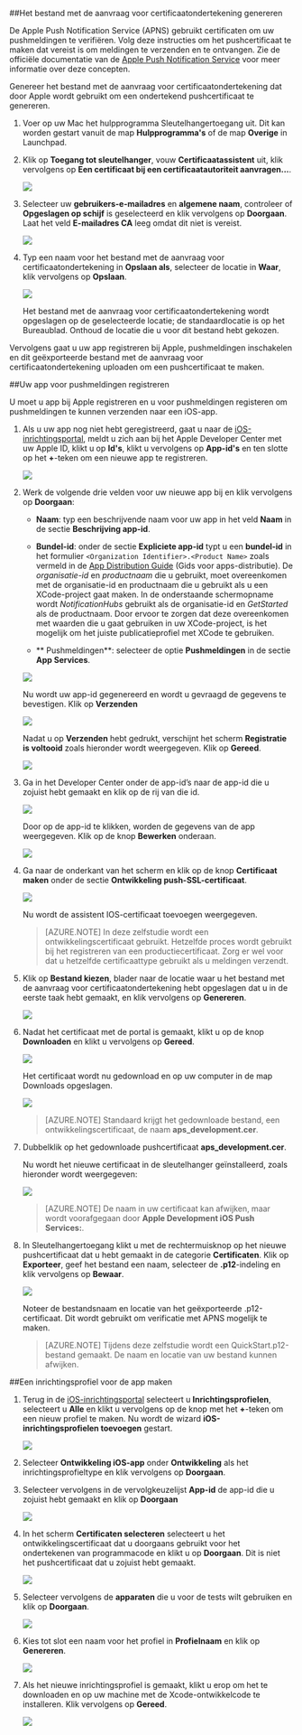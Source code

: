 

##Het bestand met de aanvraag voor certificaatondertekening genereren

De Apple Push Notification Service (APNS) gebruikt certificaten om uw pushmeldingen te verifiëren. Volg deze instructies om het pushcertificaat te maken dat vereist is om meldingen te verzenden en te ontvangen. Zie de officiële documentatie van de [Apple Push Notification Service](http://go.microsoft.com/fwlink/p/?LinkId=272584) voor meer informatie over deze concepten.

Genereer het bestand met de aanvraag voor certificaatondertekening dat door Apple wordt gebruikt om een ondertekend pushcertificaat te genereren.

1. Voer op uw Mac het hulpprogramma Sleutelhangertoegang uit. Dit kan worden gestart vanuit de map **Hulpprogramma's** of de map **Overige** in Launchpad.

2. Klik op **Toegang tot sleutelhanger**, vouw **Certificaatassistent** uit, klik vervolgens op **Een certificaat bij een certificaatautoriteit aanvragen...**.

    ![](./media/notification-hubs-enable-apple-push-notifications/notification-hubs-request-cert-from-ca.png)

3. Selecteer uw **gebruikers-e-mailadres** en **algemene naam**, controleer of **Opgeslagen op schijf** is geselecteerd en klik vervolgens op **Doorgaan**. Laat het veld **E-mailadres CA** leeg omdat dit niet is vereist.

    ![](./media/notification-hubs-enable-apple-push-notifications/notification-hubs-csr-info.png)

4. Typ een naam voor het bestand met de aanvraag voor certificaatondertekening in **Opslaan als**, selecteer de locatie in **Waar**, klik vervolgens op **Opslaan**.

    ![](./media/notification-hubs-enable-apple-push-notifications/notification-hubs-save-csr.png)

    Het bestand met de aanvraag voor certificaatondertekening wordt opgeslagen op de geselecteerde locatie; de standaardlocatie is op het Bureaublad. Onthoud de locatie die u voor dit bestand hebt gekozen.

Vervolgens gaat u uw app registreren bij Apple, pushmeldingen inschakelen en dit geëxporteerde bestand met de aanvraag voor certificaatondertekening uploaden om een pushcertificaat te maken.

##Uw app voor pushmeldingen registreren

U moet u app bij Apple registreren en u voor pushmeldingen registeren om pushmeldingen te kunnen verzenden naar een iOS-app.  

1. Als u uw app nog niet hebt geregistreerd, gaat u naar de <a href="http://go.microsoft.com/fwlink/p/?LinkId=272456" target="_blank">iOS-inrichtingsportal</a>, meldt u zich aan bij het Apple Developer Center met uw Apple ID, klikt u op **Id's**, klikt u vervolgens op **App-id's** en ten slotte op het **+**-teken om een nieuwe app te registreren.

    ![](./media/notification-hubs-enable-apple-push-notifications/notification-hubs-ios-appids.png)


2. Werk de volgende drie velden voor uw nieuwe app bij en klik vervolgens op **Doorgaan**:

    * **Naam**: typ een beschrijvende naam voor uw app in het veld **Naam** in de sectie **Beschrijving app-id**.
    
    * **Bundel-id**: onder de sectie **Expliciete app-id** typt u een **bundel-id** in het formulier `<Organization Identifier>.<Product Name>` zoals vermeld in de [App Distribution Guide](https://developer.apple.com/library/mac/documentation/IDEs/Conceptual/AppDistributionGuide/ConfiguringYourApp/ConfiguringYourApp.html#//apple_ref/doc/uid/TP40012582-CH28-SW8) (Gids voor apps-distributie). De *organisatie-id* en *productnaam* die u gebruikt, moet overeenkomen met de organisatie-id en productnaam die u gebruikt als u een XCode-project gaat maken. In de onderstaande schermopname wordt *NotificationHubs* gebruikt als de organisatie-id en *GetStarted* als de productnaam. Door ervoor te zorgen dat deze overeenkomen met waarden die u gaat gebruiken in uw XCode-project, is het mogelijk om het juiste publicatieprofiel met XCode te gebruiken. 
    
    * ** Pushmeldingen**: selecteer de optie **Pushmeldingen** in de sectie **App Services**.

    ![](./media/notification-hubs-enable-apple-push-notifications/notification-hubs-new-appid-info.png)

    Nu wordt uw app-id gegenereerd en wordt u gevraagd de gegevens te bevestigen. Klik op **Verzenden**


    ![](./media/notification-hubs-enable-apple-push-notifications/notification-hubs-confirm-new-appid.png)


    Nadat u op **Verzenden** hebt gedrukt, verschijnt het scherm **Registratie is voltooid** zoals hieronder wordt weergegeven. Klik op **Gereed**.


    ![](./media/notification-hubs-enable-apple-push-notifications/notification-hubs-appid-registration-complete.png)


3. Ga in het Developer Center onder de app-id’s naar de app-id die u zojuist hebt gemaakt en klik op de rij van die id.

    ![](./media/notification-hubs-enable-apple-push-notifications/notification-hubs-ios-appids2.png)

    Door op de app-id te klikken, worden de gegevens van de app weergegeven. Klik op de knop **Bewerken** onderaan.

    ![](./media/notification-hubs-enable-apple-push-notifications/notification-hubs-edit-appid.png)

4. Ga naar de onderkant van het scherm en klik op de knop **Certificaat maken** onder de sectie **Ontwikkeling push-SSL-certificaat**.

    ![](./media/notification-hubs-enable-apple-push-notifications/notification-hubs-appid-create-cert.png)

    Nu wordt de assistent IOS-certificaat toevoegen weergegeven.

    > [AZURE.NOTE] In deze zelfstudie wordt een ontwikkelingscertificaat gebruikt. Hetzelfde proces wordt gebruikt bij het registreren van een productiecertificaat. Zorg er wel voor dat u hetzelfde certificaattype gebruikt als u meldingen verzendt.

5. Klik op **Bestand kiezen**, blader naar de locatie waar u het bestand met de aanvraag voor certificaatondertekening hebt opgeslagen dat u in de eerste taak hebt gemaakt, en klik vervolgens op **Genereren**.

    ![](./media/notification-hubs-enable-apple-push-notifications/notification-hubs-appid-cert-choose-csr.png)

6. Nadat het certificaat met de portal is gemaakt, klikt u op de knop **Downloaden** en klikt u vervolgens op **Gereed**.

    ![](./media/notification-hubs-enable-apple-push-notifications/notification-hubs-appid-download-cert.png)

    Het certificaat wordt nu gedownload en op uw computer in de map Downloads opgeslagen.

    ![](./media/notification-hubs-enable-apple-push-notifications/notification-hubs-cert-downloaded.png)

    > [AZURE.NOTE] Standaard krijgt het gedownloade bestand, een ontwikkelingscertificaat, de naam **aps_development.cer**.

7. Dubbelklik op het gedownloade pushcertificaat **aps_development.cer**.

    Nu wordt het nieuwe certificaat in de sleutelhanger geïnstalleerd, zoals hieronder wordt weergegeven:

    ![](./media/notification-hubs-enable-apple-push-notifications/notification-hubs-cert-in-keychain.png)

    > [AZURE.NOTE] De naam in uw certificaat kan afwijken, maar wordt voorafgegaan door **Apple Development iOS Push Services:**.

8. In Sleutelhangertoegang klikt u met de rechtermuisknop op het nieuwe pushcertificaat dat u hebt gemaakt in de categorie **Certificaten**. Klik op **Exporteer**, geef het bestand een naam, selecteer de **.p12**-indeling en klik vervolgens op **Bewaar**.

    ![](./media/notification-hubs-enable-apple-push-notifications/notification-hubs-export-cert-p12.png)

    Noteer de bestandsnaam en locatie van het geëxporteerde .p12-certificaat. Dit wordt gebruikt om verificatie met APNS mogelijk te maken.

    >[AZURE.NOTE] Tijdens deze zelfstudie wordt een QuickStart.p12-bestand gemaakt. De naam en locatie van uw bestand kunnen afwijken.


##Een inrichtingsprofiel voor de app maken

1. Terug in de <a href="http://go.microsoft.com/fwlink/p/?LinkId=272456" target="_blank">iOS-inrichtingsportal</a> selecteert u **Inrichtingsprofielen**, selecteert u **Alle** en klikt u vervolgens op de knop met het **+**-teken om een nieuw profiel te maken. Nu wordt de wizard **iOS-inrichtingsprofielen toevoegen** gestart.

    ![](./media/notification-hubs-enable-apple-push-notifications/notification-hubs-new-provisioning-profile.png)

2. Selecteer **Ontwikkeling iOS-app** onder **Ontwikkeling** als het inrichtingsprofieltype en klik vervolgens op **Doorgaan**. 


3. Selecteer vervolgens in de vervolgkeuzelijst **App-id** de app-id die u zojuist hebt gemaakt en klik op **Doorgaan**

    ![](./media/notification-hubs-enable-apple-push-notifications/notification-hubs-select-appid-for-provisioning.png)


4. In het scherm **Certificaten selecteren** selecteert u het ontwikkelingscertificaat dat u doorgaans gebruikt voor het ondertekenen van programmacode en klikt u op **Doorgaan**. Dit is niet het pushcertificaat dat u zojuist hebt gemaakt.

    ![](./media/notification-hubs-enable-apple-push-notifications/notification-hubs-provisioning-select-cert.png)


5. Selecteer vervolgens de **apparaten** die u voor de tests wilt gebruiken en klik op **Doorgaan**.

    ![](./media/notification-hubs-enable-apple-push-notifications/notification-hubs-provisioning-select-devices.png)


6. Kies tot slot een naam voor het profiel in **Profielnaam** en klik op **Genereren**.

    ![](./media/notification-hubs-enable-apple-push-notifications/notification-hubs-provisioning-name-profile.png)


7. Als het nieuwe inrichtingsprofiel is gemaakt, klikt u erop om het te downloaden en op uw machine met de Xcode-ontwikkelcode te installeren. Klik vervolgens op **Gereed**.

    ![](./media/notification-hubs-enable-apple-push-notifications/notification-hubs-provisioning-profile-ready.png)





<!--HONumber=Jun16_HO2-->


